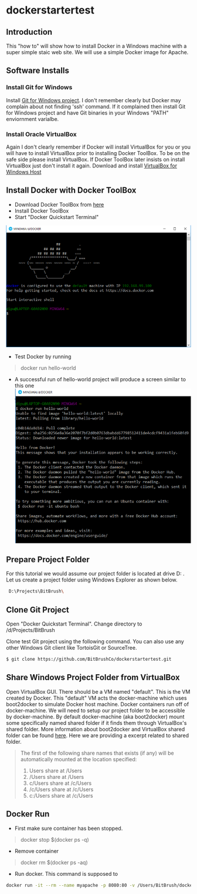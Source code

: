# dockerstartertest
## Introduction
This "how to" will show how to install Docker in a Windows machine with a super simple staic web site. We will use a simple Docker image for Apache.

## Software Installs

### Install Git for Windows
Install [Git for Windows project](https://git-for-windows.github.io/). I don't remember clearly but Docker may complain about not finding 'ssh' command. If it complained then install Git for Windows project and have Git binaries in your Windows "PATH" enviornment varialbe.

### Install Oracle VirtualBox
Again I don't clearly remember if Docker will install VirtualBox for you or you will have to install VirtualBox prior to installing Docker ToolBox. To be on the safe side please install VirtualBox. If Docker ToolBox later insists on install VirtualBox just don't install it again.
Download and install [VirtualBox for Windows Host](https://www.virtualbox.org/wiki/Downloads)

## Install Docker with Docker ToolBox

- Download Docker ToolBox from [here](https://www.docker.com/products/docker-toolbox)
- Install Docker ToolBox
- Start "Docker Quickstart Terminal"

![Docker Terminal](/img/000_docker_terminal.png)

- Test Docker by running
> docker run hello-world

- A successful run of hello-world project will produce a screen similar to this one
![Docker hello world](/img/015_docker-hello-world.png)


## Prepare Project Folder

For this tutorial we would assume our project folder is located at drive D: . Let us create a project folder using Windows Explorer as shown below.

``` bash
 D:\Projects\BitBrush\
```

## Clone Git Project
Open "Docker Quickstart Terminal". Change directory to /d/Projects/BitBrush

Clone test Git project using the following command. You can also use any other Windows Git client like TortoisGit or SourceTree.
```bash
$ git clone https://github.com/BitBrushCo/dockerstartertest.git
```

## Share Windows Project Folder from VirtualBox
Open VirtualBox GUI. There should be a VM named "default". This is the VM created by Docker. This "default" VM acts the docker-machine which uses boot2docker to simulate Docker host machine. Docker containers run off of docker-machine. We will need to setup our project folder to be accessible by docker-machine. By default docker-machine (aka boot2docker) mount some specifically named shared folder if it finds them through VirtualBox's shared folder. More information about boot2docker and VirtualBox shared folder can be found [here](https://github.com/boot2docker/boot2docker#virtualbox-guest-additions). Here we are providing a excerpt related to shared folder.

> The first of the following share names that exists (if any) will be automatically mounted at the location specified:
> 1. Users share at /Users
> 2. /Users share at /Users
> 3. c/Users share at /c/Users
> 4. /c/Users share at /c/Users
> 5. c:/Users share at /c/Users

##

## Docker Run

- First make sure container has been stopped.
> docker stop $(docker ps -q)

- Remove container
> docker rm $(docker ps -aq)

- Run docker. This command is supposed to

 ``` bash
 docker run -it --rm --name myapache -p 8080:80 -v /Users/BitBrush/dockerstartertest:/usr/local/apache2/htdocs/ httpd:2.4
```
